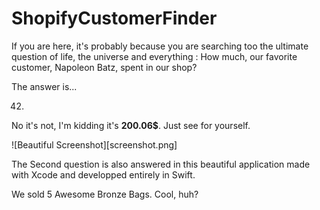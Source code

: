 # ShopifyCustomerFinder

If you are here, it's probably because you are searching too the ultimate question of life, the universe and everything : 
How much, our favorite customer, Napoleon Batz, spent in our shop?

The answer is...

42. 
No it's not, I'm kidding it's **200.06$**. Just see for yourself.

![Beautiful Screenshot][screenshot.png]

The Second question is also answered in this beautiful application made with Xcode and developped entirely in Swift.

We sold 5 Awesome Bronze Bags. Cool, huh?

